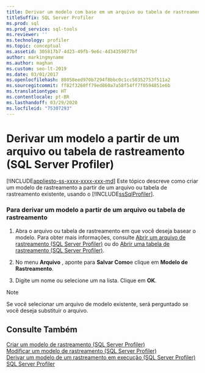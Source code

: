 ```yaml
---
title: Derivar um modelo com base em um arquivo ou tabela de rastreamento
titleSuffix: SQL Server Profiler
ms.prod: sql
ms.prod_service: sql-tools
ms.reviewer: ''
ms.technology: profiler
ms.topic: conceptual
ms.assetid: 305817b7-4d23-49fb-9e6c-4d34359877bf
author: markingmyname
ms.author: maghan
ms.custom: seo-lt-2019
ms.date: 03/01/2017
ms.openlocfilehash: 88058eed970b7294f8bbc0c1cc50352753f511a2
ms.sourcegitcommit: ff82f3260ff79ed860a7a58f54ff7f0594851e6b
ms.translationtype: HT
ms.contentlocale: pt-BR
ms.lasthandoff: 03/29/2020
ms.locfileid: "75307293"
---
```

# <a name="derive-a-template-from-a-trace-file-or-trace-table-sql-server-profiler"></a>Derivar um modelo a partir de um arquivo ou tabela de rastreamento (SQL Server Profiler)

[!INCLUDE[appliesto-ss-xxxx-xxxx-xxx-md](../../includes/appliesto-ss-xxxx-xxxx-xxx-md.md)]
  Este tópico descreve como criar um modelo de rastreamento a partir de um arquivo ou tabela de rastreamento existente, usando o [!INCLUDE[ssSqlProfiler](../../includes/sssqlprofiler-md.md)].  
  
### <a name="to-derive-a-template-from-a-trace-file-or-trace-table"></a>Para derivar um modelo a partir de um arquivo ou tabela de rastreamento  
  
1.  Abra o arquivo ou tabela de rastreamento em que você deseja basear o modelo. Para obter mais informações, consulte [Abrir um arquivo de rastreamento &#40;SQL Server Profiler&#41;](../../tools/sql-server-profiler/open-a-trace-file-sql-server-profiler.md) ou do [Abrir uma tabela de rastreamento &#40;SQL Server Profiler&#41;](../../tools/sql-server-profiler/open-a-trace-table-sql-server-profiler.md).  
  
2.  No menu **Arquivo** , aponte para **Salvar Como**e clique em **Modelo de Rastreamento**.  
  
3.  Digite um nome ou selecione um na lista. Clique em **OK**.  
  
> [!NOTE]  
>  Se você selecionar um arquivo de modelo existente, será perguntado se você deseja substituir o arquivo.  
  
## <a name="see-also"></a>Consulte Também  
 [Criar um modelo de rastreamento &#40;SQL Server Profiler&#41;](../../tools/sql-server-profiler/create-a-trace-template-sql-server-profiler.md)   
 [Modificar um modelo de rastreamento &#40;SQL Server Profiler&#41;](../../tools/sql-server-profiler/modify-a-trace-template-sql-server-profiler.md)   
 [Derivar um modelo de um rastreamento em execução &#40;SQL Server Profiler&#41;](../../tools/sql-server-profiler/derive-a-template-from-a-running-trace-sql-server-profiler.md)   
 [SQL Server Profiler](../../tools/sql-server-profiler/sql-server-profiler.md)  
  
  
